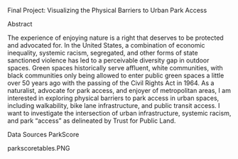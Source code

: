
Final Project: Visualizing the Physical Barriers to Urban Park Access

Abstract

The experience of enjoying nature is a right that deserves to be protected and advocated for. In the United States, a combination of economic inequality, systemic racism, segregated, and other forms of state sanctioned violence has led to a perceivable diversity gap in outdoor spaces. Green spaces historically serve affluent, white communities, with black communities only being allowed to enter public green spaces a little over 50 years ago with the passing of the Civil Rights Act in 1964. As a naturalist, advocate for park access, and enjoyer of metropolitan areas, I am interested in exploring physical barriers to park access in urban spaces, including walkability, bike lane infrastructure, and public transit access. I want to investigate the intersection of urban infrastructure, systemic racism, and park “access” as delineated by Trust for Public Land.

Data Sources
ParkScore

parkscoretables.PNG


